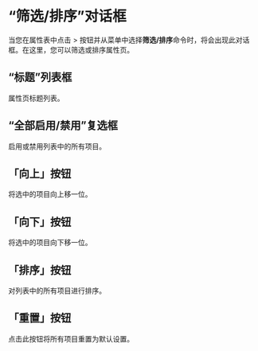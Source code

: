 # “筛选/排序”对话框

当您在属性表中点击 > 按钮并从菜单中选择**筛选/排序**命令时，将会出现此对话框。在这里，您可以筛选或排序属性页。

## “标题”列表框

属性页标题列表。

## “全部启用/禁用”复选框

启用或禁用列表中的所有项目。

## 「向上」按钮

将选中的项目向上移一位。

## 「向下」按钮

将选中的项目向下移一位。

## 「排序」按钮

对列表中的所有项目进行排序。

## 「重置」按钮

点击此按钮将所有项目重置为默认设置。